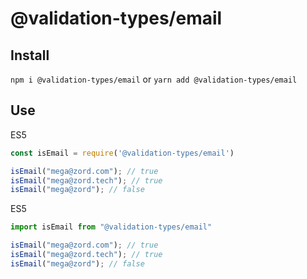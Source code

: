 # @validation-types/email

## Install

`npm i @validation-types/email` or `yarn add @validation-types/email`

## Use

ES5

```js
const isEmail = require('@validation-types/email')

isEmail("mega@zord.com"); // true
isEmail("mega@zord.tech"); // true
isEmail("mega@zord"); // false
```

ES5

```js
import isEmail from "@validation-types/email"

isEmail("mega@zord.com"); // true
isEmail("mega@zord.tech"); // true
isEmail("mega@zord"); // false
```
